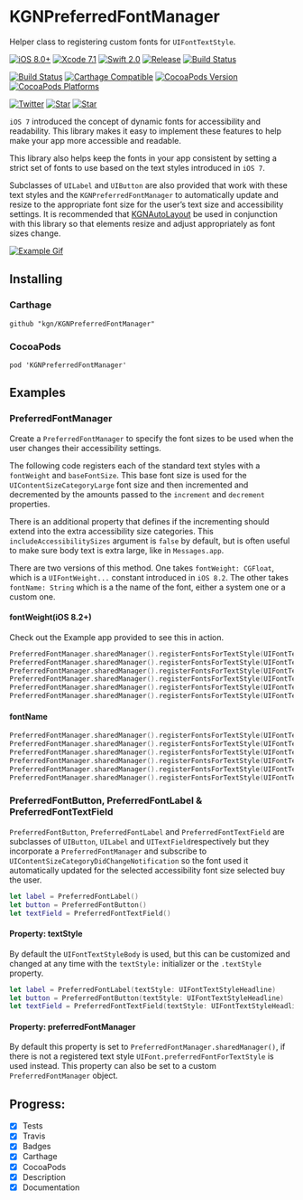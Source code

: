 # KGNPreferredFontManager

Helper class to registering custom fonts for `UIFontTextStyle`. 

[![iOS 8.0+](http://img.shields.io/badge/iOS-8.0%2B-blue.svg)]()
[![Xcode 7.1](http://img.shields.io/badge/Xcode-7.0-blue.svg)]()
[![Swift 2.0](http://img.shields.io/badge/Swift-2.0-blue.svg)]()
[![Release](https://img.shields.io/github/release/kgn/KGNPreferredFontManager.svg)](/releases)
[![Build Status](http://img.shields.io/badge/License-MIT-lightgrey.svg)](/LICENSE)

[![Build Status](https://travis-ci.org/kgn/KGNPreferredFontManager.svg)](https://travis-ci.org/kgn/KGNPreferredFontManager)
[![Carthage Compatible](https://img.shields.io/badge/Carthage-Compatible-4BC51D.svg)](https://github.com/Carthage/Carthage)
[![CocoaPods Version](https://img.shields.io/cocoapods/v/KGNPreferredFontManager.svg)](https://cocoapods.org/pods/KGNPreferredFontManager)
[![CocoaPods Platforms](https://img.shields.io/cocoapods/p/KGNPreferredFontManager.svg)](https://cocoapods.org/pods/KGNPreferredFontManager)

[![Twitter](https://img.shields.io/badge/Twitter-@iamkgn-55ACEE.svg)](http://twitter.com/iamkgn)
[![Star](https://img.shields.io/github/followers/kgn.svg?style=social&label=Follow%20%40kgn)](https://github.com/kgn)
[![Star](https://img.shields.io/github/stars/kgn/KGNPreferredFontManager.svg?style=social&label=Star)](https://github.com/kgn/KGNPreferredFontManager)

`iOS 7` introduced the concept of dynamic fonts for accessibility and readability. This library makes it easy to implement these features to help make your app more accessible and readable.

This library also helps keep the fonts in your app consistent by setting a strict set of fonts to use based on the text styles introduced in `iOS 7`.

Subclasses of `UILabel` and `UIButton` are also provided that work with these text styles and the `KGNPreferredFontManager` to automatically update and resize to the appropriate font size for the user’s text size and accessibility settings. It is recommended that [KGNAutoLayout](https://github.com/kgn/KGNAutoLayout) be used in conjunction with this library so that elements resize and adjust appropriately as font sizes change.

[![Example Gif](https://d13yacurqjgara.cloudfront.net/users/7253/screenshots/1877784/fonts.gif)](https://dribbble.com/shots/1877784-Dynamic-Fonts)

## Installing

### Carthage
```
github "kgn/KGNPreferredFontManager"
```

### CocoaPods
```
pod 'KGNPreferredFontManager'
```

## Examples

### PreferredFontManager
Create a `PreferredFontManager` to specify the font sizes to be used when the user changes their accessibility settings. 

The following code registers each of the standard text styles with a `fontWeight` and `baseFontSize`. This base font size is used for the `UIContentSizeCategoryLarge` font size and then incremented and decremented by the amounts passed to the `increment` and `decrement` properties. 

There is an additional property that defines if the incrementing should extend into the extra accessibility size categories. This `includeAccessibilitySizes` argument is `false` by default, but is often useful to make sure body text is extra large, like in `Messages.app`.

There are two versions of this method. One takes `fontWeight: CGFloat`, which is a `UIFontWeight...` constant introduced in `iOS 8.2`. The other takes `fontName: String` which is a the name of the font, either a system one or a custom one.

#### fontWeight(iOS 8.2+)
Check out the Example app provided to see this in action.

``` Swift
PreferredFontManager.sharedManager().registerFontsForTextStyle(UIFontTextStyleHeadline, fontWeight: UIFontWeightUltraLight, baseFontSize: UIFont.systemFontSize()*4, increment: 1, decrement: 1)
PreferredFontManager.sharedManager().registerFontsForTextStyle(UIFontTextStyleSubheadline, fontWeight: UIFontWeightRegular, baseFontSize: UIFont.systemFontSize()*2, increment: 1, decrement: 1)
PreferredFontManager.sharedManager().registerFontsForTextStyle(UIFontTextStyleBody, fontWeight: UIFontWeightRegular, baseFontSize: UIFont.labelFontSize(), increment: 2, decrement: 1, includeAccessibilitySizes: true)
PreferredFontManager.sharedManager().registerFontsForTextStyle(UIFontTextStyleCaption1, fontWeight: UIFontWeightMedium, baseFontSize: UIFont.systemFontSize(), increment: 1, decrement: 1)
PreferredFontManager.sharedManager().registerFontsForTextStyle(UIFontTextStyleCaption2, fontWeight: UIFontWeightRegular, baseFontSize: UIFont.systemFontSize(), increment: 1, decrement: 1)
PreferredFontManager.sharedManager().registerFontsForTextStyle(UIFontTextStyleFootnote, fontWeight: UIFontWeightRegular, baseFontSize: UIFont.smallSystemFontSize(), increment: 1, decrement: 1)
```

#### fontName

``` Swift
PreferredFontManager.sharedManager().registerFontsForTextStyle(UIFontTextStyleHeadline, fontName: "AvenirNext-Light", baseFontSize: 28, increment: 2, decrement: 2)
PreferredFontManager.sharedManager().registerFontsForTextStyle(UIFontTextStyleSubheadline, fontName: "AvenirNext-Regular", baseFontSize: 22, increment: 2, decrement: 1)
PreferredFontManager.sharedManager().registerFontsForTextStyle(UIFontTextStyleBody, fontName: "AvenirNext-Regular", baseFontSize: 17, increment: 1, decrement: 1, includeAccessibilitySizes: true)
PreferredFontManager.sharedManager().registerFontsForTextStyle(UIFontTextStyleCaption1, fontName: "AvenirNext-Medium", baseFontSize: 15, increment: 1, decrement: 1)
PreferredFontManager.sharedManager().registerFontsForTextStyle(UIFontTextStyleCaption2, fontName: "AvenirNext-Regular", baseFontSize: 13, increment: 1, decrement: 1)
PreferredFontManager.sharedManager().registerFontsForTextStyle(UIFontTextStyleFootnote, fontName: "AvenirNext-Regular", baseFontSize: 11, increment: 1, decrement: 1)
```

### PreferredFontButton, PreferredFontLabel & PreferredFontTextField
`PreferredFontButton`, `PreferredFontLabel` and `PreferredFontTextField` are subclasses of `UIButton`, `UILabel` and `UITextField`respectively but they incorporate a `PreferredFontManager` and subscribe to `UIContentSizeCategoryDidChangeNotification` so the font used it automatically updated for the selected accessibility font size selected buy the user.

``` Swift
let label = PreferredFontLabel()
let button = PreferredFontButton()
let textField = PreferredFontTextField()
```

#### Property: textStyle
By default the `UIFontTextStyleBody` is used, but this can be customized and changed at any time with the `textStyle:` initializer or the `.textStyle` property.

``` Swift
let label = PreferredFontLabel(textStyle: UIFontTextStyleHeadline)
let button = PreferredFontButton(textStyle: UIFontTextStyleHeadline)
let textField = PreferredFontTextField(textStyle: UIFontTextStyleHeadline)
```

#### Property: preferredFontManager
By default this property is set to `PreferredFontManager.sharedManager()`, if there is not a registered text style `UIFont.preferredFontForTextStyle` is used instead. This property can also be set to a custom `PreferredFontManager` object.

## Progress:
- [X] Tests
- [X] Travis
- [X] Badges
- [X] Carthage
- [X] CocoaPods
- [X] Description
- [X] Documentation
